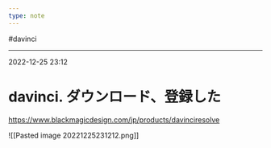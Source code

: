 ```yaml
---
type: note
---
```


#davinci

---
2022-12-25  23:12

# davinci. ダウンロード、登録した

https://www.blackmagicdesign.com/jp/products/davinciresolve


![[Pasted image 20221225231212.png]]

